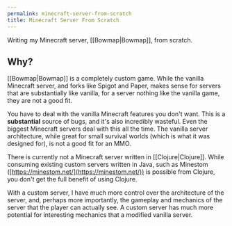 ```yaml
---
permalink: minecraft-server-from-scratch
title: Minecraft Server From Scratch
---
```

Writing my Minecraft server, [[Bowmap|Bowmap]], from scratch.

## Why?

[[Bowmap|Bowmap]] is a completely custom game. While the vanilla Minecraft server, and forks like Spigot and Paper, makes sense for servers that are substantially like vanilla, for a server nothing like the vanilla game, they are not a good fit. 

You have to deal with the vanilla Minecraft features you don't want. This is a **substantial** source of bugs, and it's also incredibly wasteful. Even the biggest Minecraft servers deal with this all the time. The vanilla server architecture, while great for small survival worlds (which is what it was designed for), is not a good fit for an MMO.

There is currently not a Minecraft server written in [[Clojure|Clojure]]. While consuming existing custom servers written in Java, such as Minestom ([https://minestom.net/](https://minestom.net/)) is possible from Clojure, you don't get the full benefit of using Clojure.

With a custom server, I have much more control over the architecture of the server, and, perhaps more importantly, the gameplay and mechanics of the server that the player can actually see. A custom server has much more potential for interesting mechanics that a modified vanilla server.